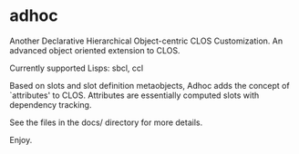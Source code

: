 # adhoc
Another Declarative Hierarchical Object-centric CLOS Customization. An advanced object oriented extension to CLOS.

Currently supported Lisps:
sbcl, ccl

Based on slots and slot definition metaobjects, Adhoc adds the concept of `attributes' to CLOS.  Attributes are essentially computed slots with dependency tracking.

See the files in the docs/ directory for more details.

Enjoy.
